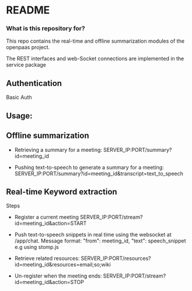 # README #


### What is this repository for? ###

This repo contains the real-time and offline summarization modules of the openpaas project.

The REST interfaces and web-Socket connections are implemented in the service package

Authentication
--

Basic Auth


Usage:
--

Offline summarization
--

- Retrieving a summary for a meeting: 
    SERVER_IP:PORT/summary?id=meeting_id


- Pushing text-to-speech to generate a summary for a meeting:
    SERVER_IP:PORT/summary?id=meeting_id&transcript=text_to_speech


Real-time Keyword extraction
--

Steps


- Register a current meeting
    SERVER_IP:PORT/stream?id=meeting_id&action=START


- Push text-to-speech snippets in real time using the websocket at /app/chat.
    Message format: "from": meeting_id, "text": speech_snippet
    e.g using stomp.js


- Retrieve related resources:
    SERVER_IP:PORT/resources?id=meeting_id&resources=email;so;wiki

- Un-register when the meeting ends:
    SERVER_IP:PORT/stream?id=meeting_id&action=STOP